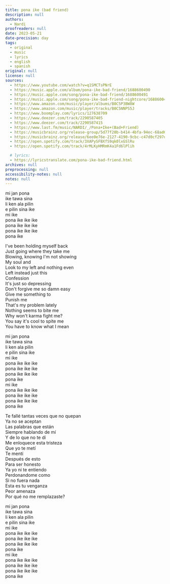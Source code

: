 ```yaml
---
title: pona ike (bad friend)
description: null
authors:
  - Nardi
proofreaders: null
date: 2023-05-21
date-precision: day
tags:
  - original
  - music
  - lyrics
  - english
  - spanish
original: null
license: null
sources:
  - https://www.youtube.com/watch?v=q1SMCTsPNrE
  - https://music.apple.com/album/pona-ike-bad-friend/1688600490
  - https://music.apple.com/song/pona-ike-bad-friend/1688600491
  - https://music.apple.com/song/pona-ike-bad-friend-nightcore/1688600492
  - https://www.amazon.com/music/player/albums/B0C5P3BW8W
  - https://www.amazon.com/music/player/tracks/B0C5NNPS5J
  - https://www.boomplay.com/lyrics/127638709
  - https://www.deezer.com/track/2290587405
  - https://www.deezer.com/track/2290587415
  - https://www.last.fm/music/NARDI/_/Pona+Ike+(Bad+Friend)
  - https://musicbrainz.org/release-group/5d77f20b-b414-4bfa-94ec-68ad6fcd08f7
  - https://musicbrainz.org/release/6ee0e76e-2127-4190-9cbc-c47d0cf297d0
  - https://open.spotify.com/track/3XAPySFBXfS9qk0lxGSlRu
  - https://open.spotify.com/track/4rMLKyHMRmK4a1Fd6lPlih

  # lyrics:
  - https://lyricstranslate.com/pona-ike-bad-friend.html
archives: null
preprocessing: null
accessibility-notes: null
notes: null
---
```


mi jan pona  \
ike tawa sina   \
li ken ala pilin  \
e pilin sina ike  \
mi ike  \
pona ike ike ike  \
pona ike ike ike  \
pona ike ike ike  \
pona ike

I've been holding myself back  \
Just going where they take me  \
Blowing, knowing I'm not showing   \
My soul and  \
Look to my left and nothing even  \
Left instead just this  \
Confession  \
It's just so depressing  \
Don't forgive me so damn easy  \
Give me something to   \
Punish me  \
That's my problem lately  \
Nothing seems to bite me  \
Why won't karma fight me?  \
You say it's cool to spite me  \
You have to know what I mean

mi jan pona  \
ike tawa sina   \
li ken ala pilin  \
e pilin sina ike  \
mi ike  \
pona ike ike ike  \
pona ike ike ike  \
pona ike ike ike  \
pona ike  \
mi ike  \
pona ike ike ike  \
pona ike ike ike  \
pona ike ike ike  \
pona ike

Te fallé tantas veces que no quepan  \
Ya no se aceptan  \
Las palabras que están  \
Siempre hablando de mí  \
Y de lo que no te dí  \
Me enloquece esta tristeza  \
Que yo te metí  \
Te mentí  \
Después de esto  \
Para ser honesto  \
Ya yo ni te entiendo  \
Perdonandome como  \
Si no fuera nada  \
Esta es tu venganza  \
Peor amenaza  \
Por qué no me remplazaste?

mi jan pona  \
ike tawa sina   \
li ken ala pilin  \
e pilin sina ike  \
mi ike  \
pona ike ike ike  \
pona ike ike ike  \
pona ike ike ike  \
pona ike  \
mi ike  \
pona ike ike ike  \
pona ike ike ike  \
pona ike ike ike  \
pona ike